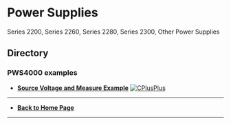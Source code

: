 # Power Supplies
Series 2200, Series 2260, Series 2280, Series 2300, Other Power Supplies

## Directory
### PWS4000 examples
* **[Source Voltage and Measure Example](./src/SourceVoltageExample)** [![CPlusPlus](https://img.shields.io/badge/C-C++-&?labelColor=3E434A&colorB=006281&logo=cplusplus)](https://isocpp.org/)



----
* **[Back to Home Page](./../README.md)**

----


